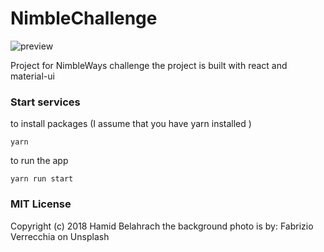 # NimbleChallenge

![preview](https://rawgit.com/hbelahrach/NimbleChallenge/master/src/assets/images/projectGif.gif)

Project for NimbleWays challenge
the project is built with react and material-ui

### Start services
to install packages (I assume that you have yarn installed ) 
```
yarn
```
to run the app
```
yarn run start
```

### MIT License
Copyright (c) 2018 Hamid Belahrach
the background photo is by: Fabrizio Verrecchia on Unsplash
